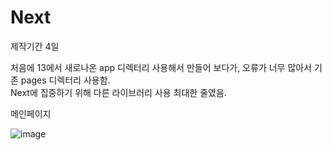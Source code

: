# Next

제작기간 4일

처음에 13에서 새로나온 app 디렉터리 사용해서 만들어 보다가, 오류가 너무 많아서 기존 pages 디렉터리 사용함.  
Next에 집중하기 위해 다른 라이브러리 사용 최대한 줄였음.  

메인페이지

![image](https://user-images.githubusercontent.com/104773096/235069354-ee771e47-3980-4ab7-9337-092be25ee61c.png)

